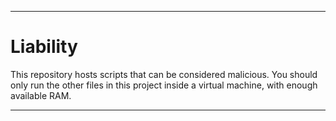 
***

# Liability

This repository hosts scripts that can be considered malicious. You should only run the other files in this project inside a virtual machine, with enough available RAM.

***
